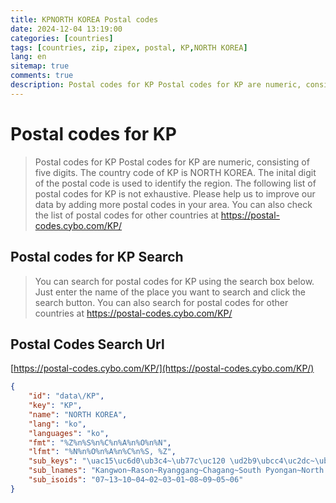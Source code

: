 ```yaml
---
title: KPNORTH KOREA Postal codes 
date: 2024-12-04 13:19:00
categories: [countries]
tags: [countries, zip, zipex, postal, KP,NORTH KOREA]
lang: en
sitemap: true
comments: true
description: Postal codes for KP Postal codes for KP are numeric, consisting of five digits. The country code of KP is NORTH KOREA. The inital digit of the postal code is used to identify the region. The following list of postal codes for KP is not exhaustive. Please help us to improve our data by adding more postal codes in your area. You can also check the list of postal codes for other countries at https://postal-codes.cybo.com/KP/
---
```


# Postal codes for KP
> Postal codes for KP Postal codes for KP are numeric, consisting of five digits. The country code of KP is NORTH KOREA. The inital digit of the postal code is used to identify the region. The following list of postal codes for KP is not exhaustive. Please help us to improve our data by adding more postal codes in your area. You can also check the list of postal codes for other countries at https://postal-codes.cybo.com/KP/

## Postal codes for KP Search 
> You can search for postal codes for KP using the search box below. Just enter the name of the place you want to search and click the search button. You can also search for postal codes for other countries at https://postal-codes.cybo.com/KP/

## Postal Codes Search Url

[https://postal-codes.cybo.com/KP/](https://postal-codes.cybo.com/KP/)
```json
{
    "id": "data\/KP",
    "key": "KP",
    "name": "NORTH KOREA",
    "lang": "ko",
    "languages": "ko",
    "fmt": "%Z%n%S%n%C%n%A%n%O%n%N",
    "lfmt": "%N%n%O%n%A%n%C%n%S, %Z",
    "sub_keys": "\uac15\uc6d0\ub3c4~\ub77c\uc120 \ud2b9\ubcc4\uc2dc~\ub7c9\uac15\ub3c4~\uc790\uac15\ub3c4~\ud3c9\uc548 \ub0a8\ub3c4~\ud3c9\uc548 \ubd81\ub3c4~\ud3c9\uc591 \uc9c1\ud560\uc2dc~\ud568\uacbd \ub0a8\ub3c4~\ud568\uacbd \ubd81\ub3c4~\ud669\ud574\ub0a8\ub3c4~\ud669\ud574\ubd81\ub3c4",
    "sub_lnames": "Kangwon~Rason~Ryanggang~Chagang~South Pyongan~North Pyongan~Pyongyang~South Hamgyong~North Hamgyong~South Hwanghae~North Hwanghae",
    "sub_isoids": "07~13~10~04~02~03~01~08~09~05~06"
}
```
